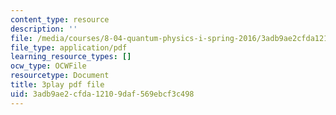 ```yaml
---
content_type: resource
description: ''
file: /media/courses/8-04-quantum-physics-i-spring-2016/3adb9ae2cfda12109daf569ebcf3c498_EdRkQmmq7vk.pdf
file_type: application/pdf
learning_resource_types: []
ocw_type: OCWFile
resourcetype: Document
title: 3play pdf file
uid: 3adb9ae2-cfda-1210-9daf-569ebcf3c498
---
```

